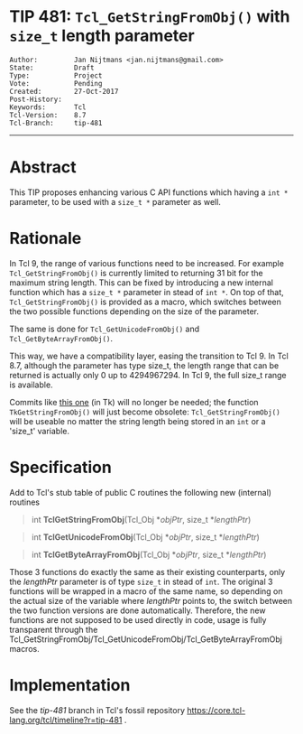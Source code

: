 # TIP 481: `Tcl_GetStringFromObj()` with `size_t` length parameter
	Author:         Jan Nijtmans <jan.nijtmans@gmail.com>
	State:          Draft
	Type:           Project
	Vote:           Pending
	Created:        27-Oct-2017
	Post-History:
	Keywords:       Tcl
	Tcl-Version:    8.7
	Tcl-Branch:     tip-481
-----
# Abstract

This TIP proposes enhancing various C API functions which having a `int *` parameter,
to be used with a `size_t *` parameter as well.

# Rationale

In Tcl 9, the range of various functions need to be increased. For example
`Tcl_GetStringFromObj()` is currently limited to returning 31 bit for the
maximum string length. This can be fixed by introducing a new internal
function which has a `size_t *` parameter in stead of `int *`.
On top of that, `Tcl_GetStringFromObj()` is provided as a macro, which switches
between the two possible functions depending on the size of the parameter.

The same is done for `Tcl_GetUnicodeFromObj()` and `Tcl_GetByteArrayFromObj()`.

This way, we have a compatibility layer, easing the transition to Tcl 9.
In Tcl 8.7, although the parameter has type size\_t, the length range
that can be returned is actually only 0 up to 4294967294. In Tcl 9, the full
size\_t range is available.

Commits like [this one](https://core.tcl-lang.org/tk/info/1597671a5e01ad99) (in Tk)
will no longer be needed; the function `TkGetStringFromObj()` will just become
obsolete: `Tcl_GetStringFromObj()` will be useable no matter the string length
being stored in an `int` or a 'size_t' variable.

# Specification

Add to Tcl's stub table of public C routines the following new (internal) routines

 > int **TclGetStringFromObj**\(Tcl\_Obj \*_objPtr_, size\_t \*_lengthPtr_\)

 > int **TclGetUnicodeFromObj**\(Tcl\_Obj \*_objPtr_, size\_t \*_lengthPtr_\)

 > int **TclGetByteArrayFromObj**\(Tcl\_Obj \*_objPtr_, size\_t \*_lengthPtr_\)

Those 3 functions do exactly the same as their existing counterparts, only the _lengthPtr_
parameter is of type `size_t` in stead of `int`. The original 3 functions will be wrapped in
a macro of the same name, so depending on the actual size of the variable where _lengthPtr_
points to, the switch between the two function versions are done automatically. Therefore, the
new functions are not supposed to be used directly in code, usage is fully transparent
through the Tcl\_GetStringFromObj/Tcl\_GetUnicodeFromObj/Tcl\_GetByteArrayFromObj macros.

# Implementation

See the _tip-481_ branch in Tcl's fossil repository
<https://core.tcl-lang.org/tcl/timeline?r=tip-481> .
